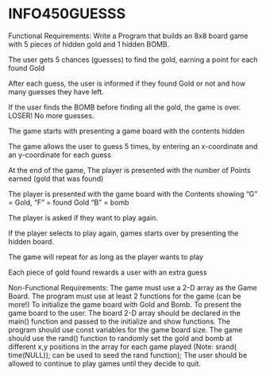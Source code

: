 # INFO450GUESSS

Functional Requirements:
Write a Program that builds an 8x8 board game with 5 pieces of hidden gold and 1 hidden BOMB.

The user gets 5 chances (guesses) to find the gold,  earning a point for each found Gold	

After each guess, the user is informed if they found Gold or not and how many guesses they have left.	

If the user finds the BOMB before finding all the gold, the game is over. LOSER! No more guesses.	

The game starts with presenting a game board with the contents hidden	

The game allows the user to guess 5 times, by entering an x-coordinate and an y-coordinate for each guess

At the end of the game, 
The player is presented with the number of Points earned  (gold that was found)

The player is presented with the game board with the Contents showing  “G” = Gold,  “F” =  found Gold  “B” = bomb

The player is asked if they want to play again.

If the player selects to play again, games starts over by presenting the hidden board.

The game will repeat for as long as the player wants to play

Each piece of gold found rewards a user with an extra guess




Non-Functional Requirements:
The game must use a 2-D array as the Game Board.
The program must use at least 2 functions for the game (can be more!)
To initialize the game board with Gold and Bomb.
To present the game board to the user.
The board 2-D array should be declared in the main() function and passed to the initialize and show functions.
The program should use const variables for the game board size.
The game should use the rand() function to randomly set the gold and bomb at different x,y positions in the array for each game played  (Note:  srand( time(NULL));  can be used to seed the rand function);
The user should be allowed to continue to play games until they decide to quit.
